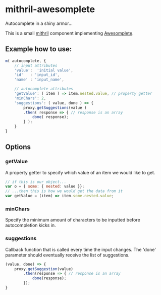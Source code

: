 # mithril-awesomplete
Autocomplete in a shiny armor...

This is a small [mithril](http://mithril.js.org/index.html) component implementing [Awesomplete](https://leaverou.github.io/awesomplete/).

## Example how to use:
```javascript
m( autocomplete, {
	// input attributes
	'value':  'initial value',
	'id'   : 'input_id',
	'name' : 'input_name',

	// autocomplete attributes
	'getValue': ( item ) => item.nested.value, // property getter
	'minChars': 2, 
	'suggestions': ( value, done ) => {
		proxy.getSuggestions(value )
		.then( response => { // response is an array
			done( response);
		} );
	}
}
```

## Options
### getValue
A property getter to specify which value of an item we would like to get.
```javascript
// if this is our object...
var o = { some: { nested: value }};
// ...then this is how we would get the data from it
var getValue = (item) => item.some.nested.value;
```

### minChars
Specify the minimum amount of characters to be inputted before autocompletion kicks in.

### suggestions
Callback function that is called every time the input changes. The 'done' parameter should eventually receive the list of suggestions.
```javascript
(value, done) => {
	proxy.getSuggestion(value)
		.then(response => { // response is an array
			done(response);
		});
}
```